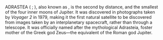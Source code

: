 ADRASTEA ( ; ), also known as , is the second by distance, and the smallest of the four inner moons of Jupiter. It was discovered in photographs taken by _Voyager 2_ in 1979, making it the first natural satellite to be discovered from images taken by an interplanetary spacecraft, rather than through a telescope. It was officially named after the mythological Adrasteia, foster mother of the Greek god Zeus—the equivalent of the Roman god Jupiter.
